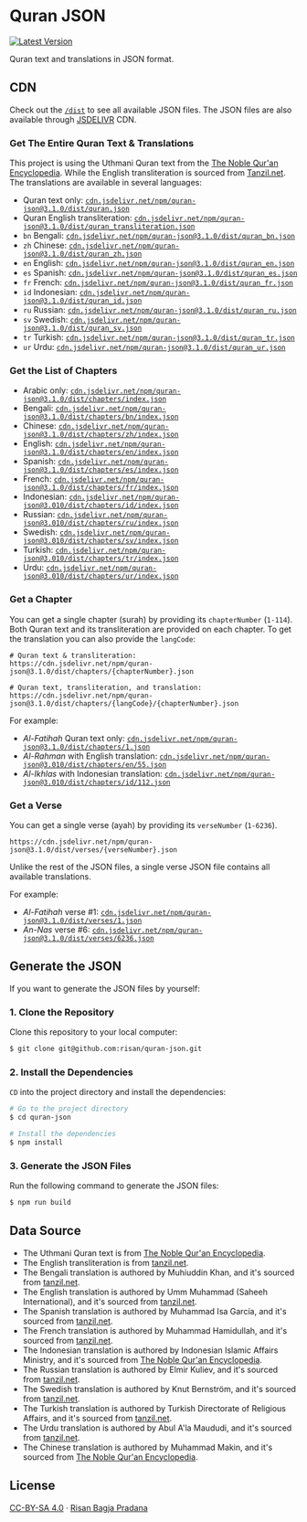 # Quran JSON

[![Latest Version](https://badgen.net/npm/v/quran-json)](https://www.npmjs.com/package/quran-json)

Quran text and translations in JSON format.

## CDN

Check out the [`/dist`](https://github.com/risan/quran-json/tree/master/dist) to see all available JSON files. The JSON files are also available through [JSDELIVR](https://www.jsdelivr.com/package/npm/quran-json?path=surahs) CDN.

### Get The Entire Quran Text & Translations

This project is using the Uthmani Quran text from the [The Noble Qur'an Encyclopedia](https://quranenc.com/en/home). While the English transliteration is sourced from [Tanzil.net](https://tanzil.net/trans/en.transliteration). The translations are available in several languages:

- Quran text only: [`cdn.jsdelivr.net/npm/quran-json@3.1.0/dist/quran.json`](https://cdn.jsdelivr.net/npm/quran-json@3.1.0/dist/quran.json)
- Quran English transliteration: [`cdn.jsdelivr.net/npm/quran-json@3.1.0/dist/quran_transliteration.json`](https://cdn.jsdelivr.net/npm/quran-json@3.1.0/dist/quran.json)
- `bn` Bengali: [`cdn.jsdelivr.net/npm/quran-json@3.1.0/dist/quran_bn.json`](https://cdn.jsdelivr.net/npm/quran-json@3.1.0/dist/quran_bn.json)
- `zh` Chinese: [`cdn.jsdelivr.net/npm/quran-json@3.1.0/dist/quran_zh.json`](https://cdn.jsdelivr.net/npm/quran-json@3.1.0/dist/quran_zh.json)
- `en` English: [`cdn.jsdelivr.net/npm/quran-json@3.1.0/dist/quran_en.json`](https://cdn.jsdelivr.net/npm/quran-json@3.1.0/dist/quran_en.json)
- `es` Spanish: [`cdn.jsdelivr.net/npm/quran-json@3.1.0/dist/quran_es.json`](https://cdn.jsdelivr.net/npm/quran-json@3.1.0/dist/quran_es.json)
- `fr` French: [`cdn.jsdelivr.net/npm/quran-json@3.1.0/dist/quran_fr.json`](https://cdn.jsdelivr.net/npm/quran-json@3.1.0/dist/quran_fr.json)
- `id` Indonesian: [`cdn.jsdelivr.net/npm/quran-json@3.1.0/dist/quran_id.json`](https://cdn.jsdelivr.net/npm/quran-json@3.1.0/dist/quran_id.json)
- `ru` Russian: [`cdn.jsdelivr.net/npm/quran-json@3.1.0/dist/quran_ru.json`](https://cdn.jsdelivr.net/npm/quran-json@3.1.0/dist/quran_ru.json)
- `sv` Swedish: [`cdn.jsdelivr.net/npm/quran-json@3.1.0/dist/quran_sv.json`](https://cdn.jsdelivr.net/npm/quran-json@3.1.0/dist/quran_sv.json)
- `tr` Turkish: [`cdn.jsdelivr.net/npm/quran-json@3.1.0/dist/quran_tr.json`](https://cdn.jsdelivr.net/npm/quran-json@3.1.0/dist/quran_tr.json)
- `ur` Urdu: [`cdn.jsdelivr.net/npm/quran-json@3.1.0/dist/quran_ur.json`](https://cdn.jsdelivr.net/npm/quran-json@3.1.0/dist/quran_ur.json)

### Get the List of Chapters

- Arabic only: [`cdn.jsdelivr.net/npm/quran-json@3.1.0/dist/chapters/index.json`](https://cdn.jsdelivr.net/npm/quran-json@3.1.0/dist/chapters/index.json)
- Bengali: [`cdn.jsdelivr.net/npm/quran-json@3.1.0/dist/chapters/bn/index.json`](https://cdn.jsdelivr.net/npm/quran-json@3.1.0/dist/chapters/bn/index.json)
- Chinese: [`cdn.jsdelivr.net/npm/quran-json@3.1.0/dist/chapters/zh/index.json`](https://cdn.jsdelivr.net/npm/quran-json@3.1.0/dist/chapters/zh/index.json)
- English: [`cdn.jsdelivr.net/npm/quran-json@3.1.0/dist/chapters/en/index.json`](https://cdn.jsdelivr.net/npm/quran-json@3.1.0/dist/chapters/en/index.json)
- Spanish: [`cdn.jsdelivr.net/npm/quran-json@3.1.0/dist/chapters/es/index.json`](https://cdn.jsdelivr.net/npm/quran-json@3.1.0/dist/chapters/es/index.json)
- French: [`cdn.jsdelivr.net/npm/quran-json@3.1.0/dist/chapters/fr/index.json`](https://cdn.jsdelivr.net/npm/quran-json@3.1.0/dist/chapters/fr/index.json)
- Indonesian: [`cdn.jsdelivr.net/npm/quran-json@3.010/dist/chapters/id/index.json`](https://cdn.jsdelivr.net/npm/quran-json@3.010/dist/chapters/id/index.json)
- Russian: [`cdn.jsdelivr.net/npm/quran-json@3.010/dist/chapters/ru/index.json`](https://cdn.jsdelivr.net/npm/quran-json@3.010/dist/chapters/ru/index.json)
- Swedish: [`cdn.jsdelivr.net/npm/quran-json@3.010/dist/chapters/sv/index.json`](https://cdn.jsdelivr.net/npm/quran-json@3.010/dist/chapters/sv/index.json)
- Turkish: [`cdn.jsdelivr.net/npm/quran-json@3.010/dist/chapters/tr/index.json`](https://cdn.jsdelivr.net/npm/quran-json@3.010/dist/chapters/tr/index.json)
- Urdu: [`cdn.jsdelivr.net/npm/quran-json@3.010/dist/chapters/ur/index.json`](https://cdn.jsdelivr.net/npm/quran-json@3.010/dist/chapters/ur/index.json)

### Get a Chapter

You can get a single chapter (surah) by providing its `chapterNumber` (`1-114`). Both Quran text and its transliteration are provided on each chapter. To get the translation you can also provide the `langCode`:

```
# Quran text & transliteration:
https://cdn.jsdelivr.net/npm/quran-json@3.1.0/dist/chapters/{chapterNumber}.json

# Quran text, transliteration, and translation:
https://cdn.jsdelivr.net/npm/quran-json@3.1.0/dist/chapters/{langCode}/{chapterNumber}.json
```

For example:

* *Al-Fatihah* Quran text only: [`cdn.jsdelivr.net/npm/quran-json@3.1.0/dist/chapters/1.json`](https://cdn.jsdelivr.net/npm/quran-json@3.1.0/dist/chapters/1.json)
* *Al-Rahman* with English translation: [`cdn.jsdelivr.net/npm/quran-json@3.010/dist/chapters/en/55.json`](https://cdn.jsdelivr.net/npm/quran-json@3.010/dist/chapters/en/55.json)
* *Al-Ikhlas* with Indonesian translation: [`cdn.jsdelivr.net/npm/quran-json@3.010/dist/chapters/id/112.json`](https://cdn.jsdelivr.net/npm/quran-json@3.010/dist/chapters/id/112.json)

### Get a Verse

You can get a single verse (ayah) by providing its `verseNumber` (`1-6236`).

```
https://cdn.jsdelivr.net/npm/quran-json@3.1.0/dist/verses/{verseNumber}.json
```

Unlike the rest of the JSON files, a single verse JSON file contains all available translations.

For example:

* *Al-Fatihah* verse #1: [`cdn.jsdelivr.net/npm/quran-json@3.1.0/dist/verses/1.json`](https://cdn.jsdelivr.net/npm/quran-json@3.1.0/dist/verses/1.json)
* *An-Nas* verse #6: [`cdn.jsdelivr.net/npm/quran-json@3.1.0/dist/verses/6236.json`](https://cdn.jsdelivr.net/npm/quran-json@3.1.0/dist/verses/6236.json)

## Generate the JSON

If you want to generate the JSON files by yourself:

### 1. Clone the Repository

Clone this repository to your local computer:

```bash
$ git clone git@github.com:risan/quran-json.git
```

### 2. Install the Dependencies

`CD` into the project directory and install the dependencies:

```bash
# Go to the project directory
$ cd quran-json

# Install the dependencies
$ npm install
```

### 3. Generate the JSON Files

Run the following command to generate the JSON files:

```bash
$ npm run build
```

## Data Source

* The Uthmani Quran text is from [The Noble Qur'an Encyclopedia](https://quranenc.com/en/home).
* The English transliteration is from [tanzil.net](https://tanzil.net/trans/en.transliteration).
* The Bengali translation is authored by Muhiuddin Khan, and it's sourced from [tanzil.net](https://tanzil.net/trans/bn.bengali).
* The English translation is authored by Umm Muhammad (Saheeh International), and it's sourced from [tanzil.net](https://tanzil.net/trans/en.sahih).
* The Spanish translation is authored by Muhammad Isa García, and it's sourced from [tanzil.net](https://tanzil.net/trans/es.garcia).
* The French translation is authored by Muhammad Hamidullah, and it's sourced from [tanzil.net](https://tanzil.net/trans/fr.hamidullah).
* The Indonesian translation is authored by Indonesian Islamic Affairs Ministry, and it's sourced from [The Noble Qur'an Encyclopedia](https://quranenc.com/en/browse/indonesian_affairs).
* The Russian translation is authored by Elmir Kuliev, and it's sourced from [tanzil.net](https://tanzil.net/trans/ru.kuliev).
* The Swedish translation is authored by Knut Bernström, and it's sourced from [tanzil.net](https://tanzil.net/trans/sv.bernstrom).
* The Turkish translation is authored by Turkish Directorate of Religious Affairs, and it's sourced from [tanzil.net](https://tanzil.net/trans/tr.diyanet).
* The Urdu translation is authored by Abul A'la Maududi, and it's sourced from [tanzil.net](https://tanzil.net/trans/ur.maududi).
* The Chinese translation is authored by Muhammad Makin, and it's sourced from [The Noble Qur'an Encyclopedia](https://quranenc.com/en/browse/chinese_makin).

## License

[CC-BY-SA 4.0](https://github.com/risan/quran-json/blob/master/LICENSE.txt) · [Risan Bagja Pradana](https://risanb.com)
